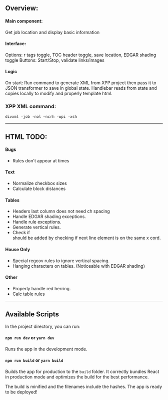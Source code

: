 ## Overview:
#### Main component:
Get job location and display basic information
    
#### Interface:
Options: r tags toggle, TOC header toggle, save location, EDGAR shading toggle
Buttons: Start/Stop, validate links/images

#### Logic
On start: Run command to generate XML from XPP project then pass it to JSON transformer to save in global state. Handlebar reads from state and copies locally to modify and properly template html.

### XPP XML command:
`divxml -job -nol –ncrh -wpi -xsh`

***

## HTML TODO:

#### Bugs
- Rules don't appear at times


#### Text
- Normalize checkbox sizes
- Calculate block distances

#### Tables
- Headers last column does not need ch spacing
- Handle EDGAR shading exceptions.
- Handle rule exceptions.
- Generate vertical rules.
- Check if <br> should be added by checking if next line element is on the same x cord.

#### House Only
- Special regcov rules to ignore vertical spacing.
- Hanging characters on tables. (Noticeable with EDGAR shading)

#### Other
- Properly handle red herring.
- Calc table rules

***

## Available Scripts
In the project directory, you can run:

#### `npm run dev` or `yarn dev`
Runs the app in the development mode.

#### `npm run build` or `yarn build`
Builds the app for production to the `build` folder.
It correctly bundles React in production mode and optimizes the build for the best performance.

The build is minified and the filenames include the hashes.
The app is ready to be deployed!

